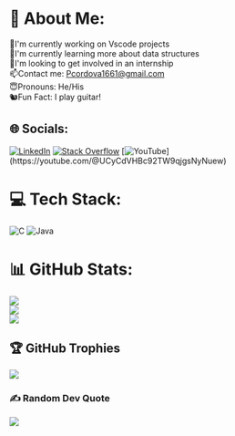 # 💫 About Me:
🔬I'm currently working on Vscode projects<br>🧠I'm currently learning more about data structures<br>🔎I'm looking to get involved in an internship<br>📫Contact me: Pcordova1661@gmail.com<br>😇Pronouns: He/His<br>🐿️Fun Fact: I play guitar! 


## 🌐 Socials:
[![LinkedIn](https://img.shields.io/badge/LinkedIn-%230077B5.svg?logo=linkedin&logoColor=white)](https://linkedin.com/in/pedro-c-151296221) [![Stack Overflow](https://img.shields.io/badge/-Stackoverflow-FE7A16?logo=stack-overflow&logoColor=white)](https://stackoverflow.com/users/26565219) [![YouTube]([https://img.shields.io/badge/YouTube-%23FF0000.svg?logo=YouTube&logoColor=white](https://www.youtube.com/channel/UCyCdVHBc92TW9qjgsNyNuew))](https://youtube.com/@UCyCdVHBc92TW9qjgsNyNuew) 

# 💻 Tech Stack:
![C](https://img.shields.io/badge/c-%2300599C.svg?style=flat&logo=c&logoColor=white) ![Java](https://img.shields.io/badge/java-%23ED8B00.svg?style=flat&logo=openjdk&logoColor=white)
# 📊 GitHub Stats:
![](https://github-readme-stats.vercel.app/api?username=Pcordova01&theme=dracula&hide_border=false&include_all_commits=false&count_private=false)<br/>
![](https://github-readme-streak-stats.herokuapp.com/?user=Pcordova01&theme=dracula&hide_border=false)<br/>
![](https://github-readme-stats.vercel.app/api/top-langs/?username=Pcordova01&theme=dracula&hide_border=false&include_all_commits=false&count_private=false&layout=compact)

## 🏆 GitHub Trophies
![](https://github-profile-trophy.vercel.app/?username=Pcordova01&theme=dark&no-frame=false&no-bg=true&margin-w=4)

### ✍️ Random Dev Quote
![](https://quotes-github-readme.vercel.app/api?type=horizontal&theme=radical)

<!-- Proudly created with GPRM ( https://gprm.itsvg.in ) -->
